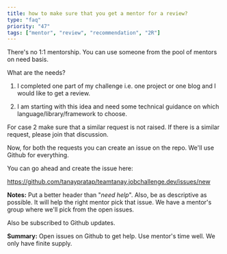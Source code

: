 ```yaml
---
title: how to make sure that you get a mentor for a review?
type: "faq"
priority: "47"
tags: ["mentor", "review", "recommendation", "2R"]
---
```


There's no 1:1 mentorship.
You can use someone from the pool of mentors on need basis.

What are the needs?
1. I completed one part of my challenge i.e. one project or one blog and I would like to get a review.

2. I am starting with this idea and need some technical guidance on which language/library/framework to choose.

For case 2 make sure that a similar request is not raised. If there is a similar request, please join that discussion.

Now, for both the requests you can create an issue on the repo. We'll use Github for everything.

You can go ahead and create the issue here:

https://github.com/tanaypratap/teamtanay.jobchallenge.dev/issues/new

**Notes:**
Put a better header than "_need help_".
Also, be as descriptive as possible. It will help the right mentor pick that issue.
We have a mentor's group where we'll pick from the open issues.

Also be subscribed to Github updates.

**Summary:**  Open issues on Github to get help. Use mentor's time well. We only have finite supply.







